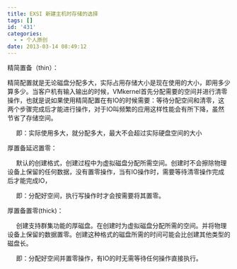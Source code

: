 ```yaml
---
title: EXSI 新建主机时存储的选择
tags: []
id: '431'
categories:
  - - 个人原创
date: 2013-03-14 08:49:12
---
```


精简置备（thin）：

精简配置就是无论磁盘分配多大，实际占用存储大小是现在使用的大小，即用多少算多少。当客户机有输入输出的时候，VMkernel首先分配需要的空间并进行清零操作，也就是说如果使用精简配置在有IO的时候需要：等待分配空间和清零，这两个步骤完成后才能进行操作，对于IO叫频繁的应用这样性能会有所下降，虽然节省了存储空间。

     即：实际使用多大，就分配多大，最大不会超过实际硬盘空间的大小

厚置备延迟置零：

     默认的创建格式，创建过程中为虚拟磁盘分配所需空间。创建时不会擦除物理设备上保留的任何数据，没有置零操作，当有IO操作时，需要等待清零操作完成后才能完成IO，

     即：分配好空间，执行写操作时才会按需要将其置零。

厚置备置零(thick)：

     创建支持群集功能的厚磁盘。在创建时为虚拟磁盘分配所需的空间。并将物理设备上保留的数据置零。创建这种格式的磁盘所需的时间可能会比创建其他类型的磁盘长。

     即：分配好空间并置零操作，有IO的时无需等待任何操作直接执行。